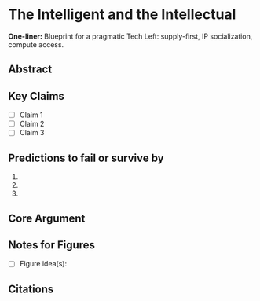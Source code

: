 # The Intelligent and the Intellectual

**One-liner:** Blueprint for a pragmatic Tech Left: supply-first, IP socialization, compute access.

## Abstract
<!-- 4–7 sentences: what this chapter claims -->

## Key Claims
- [ ] Claim 1
- [ ] Claim 2
- [ ] Claim 3

## Predictions to fail or survive by
1. 
2. 
3. 

## Core Argument
<!-- Draft goes here -->

## Notes for Figures
- [ ] Figure idea(s):

## Citations
<!-- Use tags: [Established], [Emerging], [Speculative] -->

